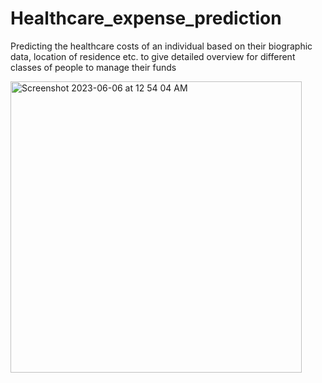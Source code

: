 # Healthcare_expense_prediction
Predicting the healthcare costs of an individual based on their biographic data, location of residence etc. to give detailed overview for different classes of people to manage their funds 

<img width="466" alt="Screenshot 2023-06-06 at 12 54 04 AM" src="https://github.com/mksowmeya/Healthcare_expense_prediction/assets/51466866/062ee7db-c9de-48ba-a929-5f9b10e2643b">
